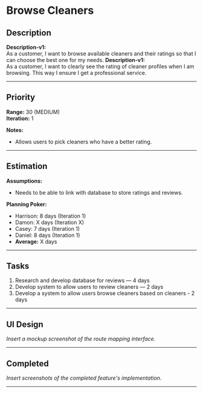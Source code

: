 # Browse Cleaners

## Description
**Description-v1:**  
As a customer, I want to browse available cleaners and their ratings so that I can choose the best one for my needs. 
**Description-v1:**  
As a customer, I want to clearly see the rating of cleaner profiles when I am browsing. This way I ensure I get a professional service.

---

## Priority
**Range:** 30 (MEDIUM)  
**Iteration:** 1  

**Notes:**  
- Allows users to pick cleaners who have a better rating.

---

## Estimation
**Assumptions:**  
- Needs to be able to link with database to store ratings and reviews.  

**Planning Poker:**  
- Harrison: 8 days (Iteration 1)  
- Damon: X days (Iteration X)  
- Casey: 7 days (Iteration 1)
- Daniel: 8 days (Iteration 1)
- **Average:** X days  

---

## Tasks
1. Research and develop database for reviews — 4 days  
2. Develop system to allow users to review cleaners — 2 days
3. Develop a system to allow users browse cleaners based on cleaners - 2 days   

---

## UI Design
*Insert a mockup screenshot of the route mapping interface.*

---

## Completed
*Insert screenshots of the completed feature's implementation.*

---
